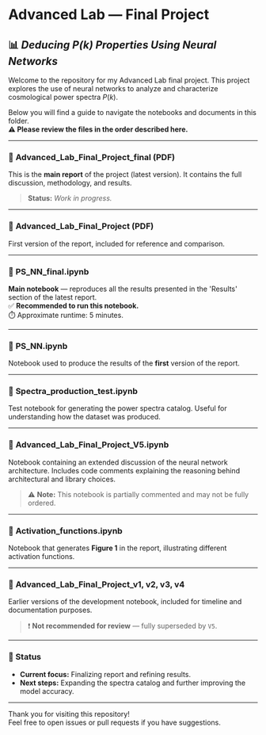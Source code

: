 # Advanced Lab — Final Project
## 📊 *Deducing $P(k)$ Properties Using Neural Networks*

Welcome to the repository for my Advanced Lab final project. This project explores the use of neural networks to analyze and characterize cosmological power spectra $P(k)$. 

Below you will find a guide to navigate the notebooks and documents in this folder.  
**⚠️ Please review the files in the order described here.**

---

### 📄 **Advanced_Lab_Final_Project_final (PDF)**
This is the **main report** of the project (latest version). It contains the full discussion, methodology, and results.  
> **Status:** *Work in progress.*

---

### 📄 **Advanced_Lab_Final_Project (PDF)**
First version of the report, included for reference and comparison.

---

### 📝 **PS_NN_final.ipynb**
**Main notebook** — reproduces all the results presented in the 'Results' section of the latest report.  
✅ **Recommended to run this notebook.**  
⏱️ Approximate runtime: 5 minutes.

---

### 📝 **PS_NN.ipynb**
Notebook used to produce the results of the **first** version of the report.

---

### 📝 **Spectra_production_test.ipynb**
Test notebook for generating the power spectra catalog. Useful for understanding how the dataset was produced.

---

### 📝 **Advanced_Lab_Final_Project_V5.ipynb**
Notebook containing an extended discussion of the neural network architecture. Includes code comments explaining the reasoning behind architectural and library choices.  
> ⚠️ **Note:** This notebook is partially commented and may not be fully ordered.

---

### 📝 **Activation_functions.ipynb**
Notebook that generates **Figure 1** in the report, illustrating different activation functions.

---

### 📝 **Advanced_Lab_Final_Project_v1, v2, v3, v4**
Earlier versions of the development notebook, included for timeline and documentation purposes.  
> ❗ **Not recommended for review** — fully superseded by `V5`.

---

### 📌 Status
- **Current focus:** Finalizing report and refining results.
- **Next steps:** Expanding the spectra catalog and further improving the model accuracy.

---

Thank you for visiting this repository!  
Feel free to open issues or pull requests if you have suggestions.

